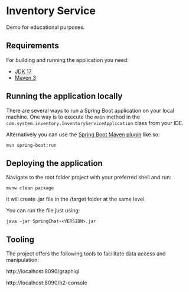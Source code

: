 # Inventory Service
Demo for educational purposes.


## Requirements

For building and running the application you need:

- [JDK 17](https://adoptium.net/temurin/releases/?version=17)
- [Maven 3](https://maven.apache.org/download.cgi)

## Running the application locally

There are several ways to run a Spring Boot application on your local machine. One way is to execute the `main` method in the `com.system.inventory.InventoryServiceApplication` class from your IDE.

Alternatively you can use the [Spring Boot Maven plugin](https://docs.spring.io/spring-boot/docs/current/reference/html/build-tool-plugins-maven-plugin.html) like so:

```shell
mvn spring-boot:run
```
## Deploying the application

Navigate to the root folder project with your preferred shell and run:

```shell
mvnw clean package
```
it will create .jar file in the /target folder at the same level.

You can run the file just using:

```shell
java -jar SpringChat-<VERSION>.jar
```
## Tooling

The project offers the following tools to facilitate data access and manipulation:

http://localhost:8090/graphiql

http://localhost:8090/h2-console
